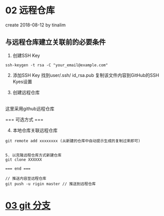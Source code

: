 # 02 远程仓库
create 2018-08-12 by tinalim

## 与远程仓库建立关联前的必要条件
1. 创建SSH Key
```
ssh-keygen -t rsa -C "your_email@example.com"
```

2. 添加SSH Key 
找到user/.ssh/ id_rsa.pub
复制该文件内容到GitHub的SSH Kyes设置

3. 创建远程仓库
<br/>
这里采用github远程仓库

=== 可选方式 ===

4. 本地仓库关联远程仓库
```
git remote add xxxxxxxx (从新建的仓库中自动提示生成的复制过来即可)


5. 以克隆远程仓库方式新建仓库
git clone XXXXXX

=== end ===

// 推送内容至远程仓库
git push -u rigin master // 推送到远程仓库
```

# [ 03 git 分支](https://github.com/Tinalst/Tina-s-Javascript-note/blob/master/git/03%20git.md)

